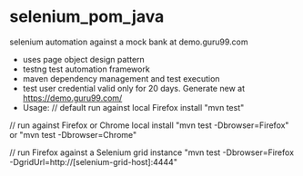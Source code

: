 # selenium_pom_java
selenium automation against a mock bank at demo.guru99.com
- uses page object design pattern
- testng test automation framework
- maven dependency management and test execution
- test user credential valid only for 20 days.  Generate new at https://demo.guru99.com/
- Usage:
// default run against local Firefox install
"mvn test"

// run against Firefox or Chrome local install
"mvn test -Dbrowser=Firefox" or "mvn test -Dbrowser=Chrome"

// run Firefox against a Selenium grid instance
"mvn test -Dbrowser=Firefox -DgridUrl=http://[selenium-grid-host]:4444"

